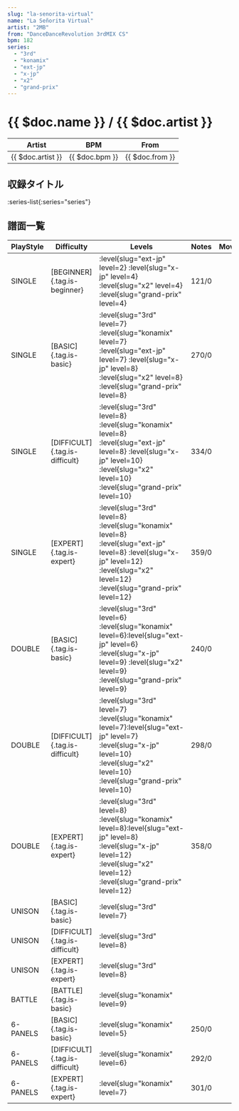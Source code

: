 ```yaml
---
slug: "la-senorita-virtual"
name: "La Señorita Virtual"
artist: "2MB"
from: "DanceDanceRevolution 3rdMIX CS"
bpm: 182
series:
  - "3rd"
  - "konamix"
  - "ext-jp"
  - "x-jp"
  - "x2"
  - "grand-prix"
---
```


# {{ $doc.name }} / {{ $doc.artist }}

|Artist|BPM|From|
|------|---|----|
|{{ $doc.artist }}|{{ $doc.bpm }}|{{ $doc.from }}|

## 収録タイトル

:series-list{:series="series"}

## 譜面一覧

|PlayStyle|Difficulty|Levels|Notes|Movie|
|---------|----------|------|-----|-----|
|SINGLE|[BEGINNER]{.tag.is-beginner}|<div class="field is-grouped is-grouped-multiline"> :level{slug="ext-jp" level=2} :level{slug="x-jp" level=4} :level{slug="x2" level=4} :level{slug="grand-prix" level=4}</div>|121/0||
|SINGLE|[BASIC]{.tag.is-basic}|<div class="field is-grouped is-grouped-multiline"> :level{slug="3rd" level=7} :level{slug="konamix" level=7} :level{slug="ext-jp" level=7} :level{slug="x-jp" level=8} :level{slug="x2" level=8} :level{slug="grand-prix" level=8}</div>|270/0||
|SINGLE|[DIFFICULT]{.tag.is-difficult}|<div class="field is-grouped is-grouped-multiline"> :level{slug="3rd" level=8} :level{slug="konamix" level=8} :level{slug="ext-jp" level=8} :level{slug="x-jp" level=10} :level{slug="x2" level=10} :level{slug="grand-prix" level=10}</div>|334/0||
|SINGLE|[EXPERT]{.tag.is-expert}|<div class="field is-grouped is-grouped-multiline"> :level{slug="3rd" level=8} :level{slug="konamix" level=8} :level{slug="ext-jp" level=8} :level{slug="x-jp" level=12} :level{slug="x2" level=12} :level{slug="grand-prix" level=12}</div>|359/0||
|DOUBLE|[BASIC]{.tag.is-basic}|<div class="field is-grouped is-grouped-multiline"> :level{slug="3rd" level=6} :level{slug="konamix" level=6}:level{slug="ext-jp" level=6} :level{slug="x-jp" level=9} :level{slug="x2" level=9} :level{slug="grand-prix" level=9}</div>|240/0||
|DOUBLE|[DIFFICULT]{.tag.is-difficult}|<div class="field is-grouped is-grouped-multiline"> :level{slug="3rd" level=7} :level{slug="konamix" level=7}:level{slug="ext-jp" level=7} :level{slug="x-jp" level=10} :level{slug="x2" level=10} :level{slug="grand-prix" level=10}</div>|298/0||
|DOUBLE|[EXPERT]{.tag.is-expert}|<div class="field is-grouped is-grouped-multiline"> :level{slug="3rd" level=8} :level{slug="konamix" level=8}:level{slug="ext-jp" level=8} :level{slug="x-jp" level=12} :level{slug="x2" level=12} :level{slug="grand-prix" level=12}</div>|358/0||
|UNISON|[BASIC]{.tag.is-basic}|<div class="field is-grouped is-grouped-multiline"> :level{slug="3rd" level=7}</div>|||
|UNISON|[DIFFICULT]{.tag.is-difficult}|<div class="field is-grouped is-grouped-multiline"> :level{slug="3rd" level=8}</div>|||
|UNISON|[EXPERT]{.tag.is-expert}|<div class="field is-grouped is-grouped-multiline"> :level{slug="3rd" level=8}</div>|||
|BATTLE|[BATTLE]{.tag.is-basic}|<div class="field is-grouped is-grouped-multiline"> :level{slug="konamix" level=9}</div>|||
|6-PANELS|[BASIC]{.tag.is-basic}|<div class="field is-grouped is-grouped-multiline"> :level{slug="konamix" level=5}</div>|250/0||
|6-PANELS|[DIFFICULT]{.tag.is-difficult}|<div class="field is-grouped is-grouped-multiline"> :level{slug="konamix" level=6}</div>|292/0||
|6-PANELS|[EXPERT]{.tag.is-expert}|<div class="field is-grouped is-grouped-multiline"> :level{slug="konamix" level=7}</div>|301/0||
